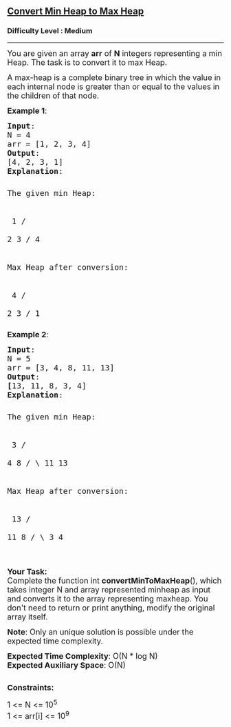 <h2><a href="https://www.geeksforgeeks.org/problems/convert-min-heap-to-max-heap-1666385109/1?utm_source=geeksforgeeks&utm_medium=ml_article_practice_tab&utm_campaign=article_practice_tab">Convert Min Heap to Max Heap</a></h2><h3>Difficulty Level : Medium</h3><hr><div class="problems_problem_content__Xm_eO"><p><span style="font-size: 18px;">You are given an array <strong>arr</strong> of <strong>N</strong> integers representing&nbsp;a min Heap. The task is to convert it to max Heap.</span></p>
<p><span style="font-size: 18px;">A max-heap&nbsp;is a complete binary tree in which the value in each internal node is greater than or equal to the values in the children of that node.&nbsp;</span></p>
<p><span style="font-size: 18px;"><strong>Example 1</strong>:</span></p>
<pre><span style="font-size: 18px;"><strong>Input</strong>:
N = 4
arr = [1, 2, 3, 4]
<strong>Output</strong>:
</span><span style="font-size: 18px;">[4, 2, 3, 1]<strong>
Explanation</strong>:</span>

<span style="font-size: 18px;">The given min Heap:</span>

<span style="font-size: 18px;">          1
        /   \
      2       3
     /
   4</span>

<span style="font-size: 18px;">Max Heap after conversion:</span>

<span style="font-size: 18px;">         4
       /   \
      2     3
    /
   1</span></pre>
<p><span style="font-size: 18px;"><strong>Example 2</strong>:</span></p>
<pre><span style="font-size: 18px;"><strong>Input</strong>:
N = 5
arr = [3, 4, 8, 11, 13]
<strong>Output</strong>:
<strong>[</strong>13, 11, 8, 3, 4]</span><span style="font-size: 18px;"><strong>
Explanation</strong>:</span>

<span style="font-size: 18px;">The given min Heap:</span>

<span style="font-size: 18px;">          3
        /   \
      4      8
    /   \ 
  11     13</span>

<span style="font-size: 18px;">Max Heap after conversion:</span>

<span style="font-size: 18px;">          13
        /    \
      11      8
    /   \ 
   3     4</span></pre>
<p>&nbsp;</p>
<p><span style="font-size: 18px;"><strong>Your Task:</strong><br>Complete the function int <strong>convertMinToMaxHeap</strong>(), which takes integer N and array represented minheap as input and converts it to the array representing maxheap. You don't need to return or print anything, modify the original array itself.</span></p>
<p><span style="font-size: 18px;"><strong>Note</strong>: Only an unique solution is possible under the expected time complexity.</span></p>
<p><span style="font-size: 18px;"><strong>Expected Time Complexity</strong>: O(N * log N)<br><strong>Expected Auxiliary Space</strong>: O(N)</span></p>
<p><br><span style="font-size: 18px;"><strong>Constraints:</strong></span></p>
<p><span style="font-size: 18px;">1 &lt;= N &lt;= 10<sup>5</sup><br>1 &lt;= arr[i] &lt;= 10<sup>9</sup></span></p></div>